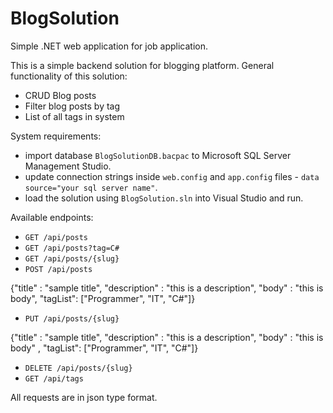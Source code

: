 # BlogSolution
Simple .NET web application for job application.

This is a simple backend solution for blogging platform. 
General functionality of this solution:
- CRUD Blog posts
- Filter blog posts by tag
- List of all tags in system

System requirements: 
- import database `BlogSolutionDB.bacpac` to Microsoft SQL Server Management Studio.
- update connection strings inside `web.config` and `app.config` files - `data source="your sql server name"`.
- load the solution using `BlogSolution.sln` into Visual Studio and run.

Available endpoints:
- `GET /api/posts` 
- `GET /api/posts?tag=C#`
- `GET /api/posts/{slug}`
- `POST /api/posts`

{"title" : "sample title", "description" : "this is a description", "body" : "this is body", "tagList": ["Programmer", "IT", "C#"]}
- `PUT /api/posts/{slug}`

{"title" : "sample title", "description" : "this is a description", "body" : "this is body" , "tagList": ["Programmer", "IT", "C#"]}
- `DELETE /api/posts/{slug}`
- `GET /api/tags`

All requests are in json type format.
